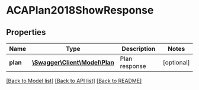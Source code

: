 # ACAPlan2018ShowResponse

## Properties
Name | Type | Description | Notes
------------ | ------------- | ------------- | -------------
**plan** | [**\Swagger\Client\Model\Plan**](Plan.md) | Plan response | [optional] 

[[Back to Model list]](../README.md#documentation-for-models) [[Back to API list]](../README.md#documentation-for-api-endpoints) [[Back to README]](../README.md)



